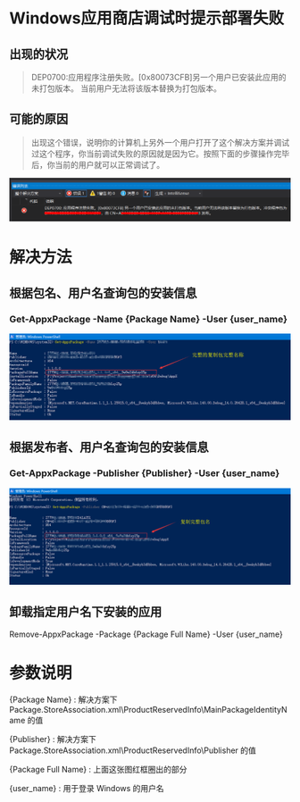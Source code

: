 # Windows应用商店调试时提示部署失败

## 出现的状况
> DEP0700:应用程序注册失败。[0x80073CFB]另一个用户已安装此应用的未打包版本。
当前用户无法将该版本替换为打包版本。

## 可能的原因
> 出现这个错误，说明你的计算机上另外一个用户打开了这个解决方案并调试过这个程序，你当前调试失败的原因就是因为它。按照下面的步骤操作完毕后，你当前的用户就可以正常调试了。

![DEP0700:应用程序注册失败。](../assets/images/0000000001.png)

# 解决方法

## 根据包名、用户名查询包的安装信息

### Get-AppxPackage -Name {Package Name} -User {user_name}
![包信息](../assets/images/0000000002.png)

## 根据发布者、用户名查询包的安装信息
### Get-AppxPackage -Publisher {Publisher} -User {user_name}
![包信息](../assets/images/0000000003.png)

## 卸载指定用户名下安装的应用
Remove-AppxPackage -Package {Package Full Name} -User {user_name}

# 参数说明

{Package Name} : 解决方案下 Package.StoreAssociation.xml\ProductReservedInfo\MainPackageIdentityName 的值

{Publisher} : 解决方案下 Package.StoreAssociation.xml\ProductReservedInfo\Publisher 的值

{Package Full Name} : 上面这张图红框圈出的部分

{user_name} : 用于登录 Windows 的用户名
